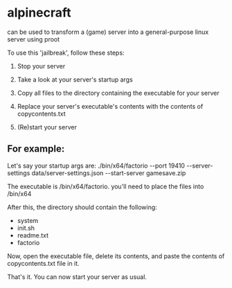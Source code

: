 # alpinecraft
can be used to transform a (game) server into a general-purpose linux server using proot

 To use this 'jailbreak', follow these steps:

 1. Stop your server

 2. Take a look at your server's startup args

 3. Copy all files to the directory containing the executable for your server

 4. Replace your server's executable's contents with the contents of copycontents.txt

 5. (Re)start your server


## For example:
Let's say your startup args are:
./bin/x64/factorio --port 19410 --server-settings data/server-settings.json --start-server gamesave.zip

The executable is /bin/x64/factorio. you'll need to place the files into /bin/x64

After this, the directory should contain the following:

- system
- init.sh
- readme.txt
- factorio

Now, open the executable file, delete its contents, and paste the contents of copycontents.txt file in it.

That's it. You can now start your server as usual.
